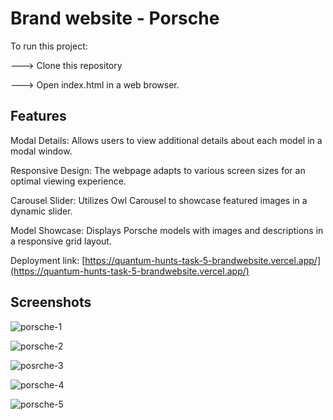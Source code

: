 # Brand website - Porsche
To run this project:

---> Clone this repository

---> Open index.html in a web browser.
## Features
Modal Details: Allows users to view additional details about each model in a modal window.

Responsive Design: The webpage adapts to various screen sizes for an optimal viewing experience.

Carousel Slider: Utilizes Owl Carousel to showcase featured images in a dynamic slider.

Model Showcase: Displays Porsche models with images and descriptions in a responsive grid layout.

Deployment link: [https://quantum-hunts-task-5-brandwebsite.vercel.app/](https://quantum-hunts-task-5-brandwebsite.vercel.app/) 

## Screenshots 

![porsche-1](https://github.com/IVANHERALD/Quantum-Hunts-Task-5-Brandwebsite/assets/72930008/52835195-4792-4091-972b-f84e30e244a2)


![porsche-2](https://github.com/IVANHERALD/Quantum-Hunts-Task-5-Brandwebsite/assets/72930008/7fe0109f-5bc7-455c-bbaf-f6987ad7b6eb)


![posrche-3](https://github.com/IVANHERALD/Quantum-Hunts-Task-5-Brandwebsite/assets/72930008/dea8475d-1dca-4cdc-8e99-dff00f2c0078)


![porsche-4](https://github.com/IVANHERALD/Quantum-Hunts-Task-5-Brandwebsite/assets/72930008/274e0933-2dd6-4858-9854-9ca29427187e)


![porsche-5](https://github.com/IVANHERALD/Quantum-Hunts-Task-5-Brandwebsite/assets/72930008/59b797ea-ba16-4a59-8629-879e6134a581)

